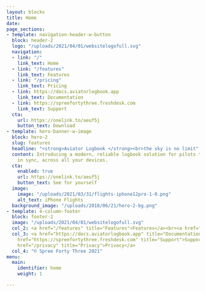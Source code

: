 ```yaml
---
layout: blocks
title: Home
date: 
page_sections:
- template: navigation-header-w-button
  block: header-2
  logo: "/uploads/2021/04/01/websitelogofull.svg"
  navigation:
  - link: "/"
    link_text: Home
  - link: "/features"
    link_text: Features
  - link: "/pricing"
    link_text: Pricing
  - link: https://docs.aviatorlogbook.app
    link_text: Documentation
  - link: https://spreefortythree.freshdesk.com
    link_text: Support
  cta:
    url: https://onelink.to/aeuf5j
    button_text: Download
- template: hero-banner-w-image
  block: hero-2
  slug: features
  headline: "<strong>Aviator Logbook </strong><br>the sky is no limit"
  content: Introducing a modern, reliable logbook solution for pilots that's always
    in sync, across all your devices.
  cta:
    enabled: true
    url: https://onelink.to/aeuf5j
    button_text: See for yourself
  image:
    image: "/uploads/2021/03/31/flights-iphone12pro-1-0.png"
    alt_text: iPhone Flights
  background_image: "/uploads/2018/06/21/hero-2-bg.png"
- template: 4-column-footer
  block: footer-2
  image: "/uploads/2021/04/01/websitelogofull.svg"
  col_2: <a href="/features" title="Features">Features</a><br><a href="/pricing" title="Pricing">Pricing</a>
  col_3: <a href="https://docs.aviatorlogbook.app" title="Documentation">Documentation</a><br><a
    href="https://spreefortythree.freshdesk.com" title="Support">Support</a><br><a
    href="/privacy" title="Privacy">Privacy</a>
  col_4: "© Spree Forty Three 2021"
menu:
  main:
    identifier: home
    weight: 1

---
```

